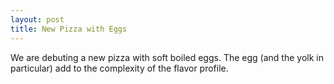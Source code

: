 ```yaml
---
layout: post
title: New Pizza with Eggs
---
```


We are debuting a new pizza with soft boiled eggs.  The egg (and the yolk in particular) add to the complexity of the flavor profile.